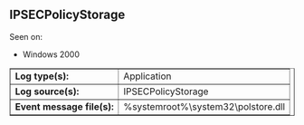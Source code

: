## IPSECPolicyStorage

Seen on:
* Windows 2000

<table border="1" class="docutils">
  <tbody>
    <tr>
      <td><b>Log type(s):</b></td>
      <td>Application</td>
    </tr>
    <tr>
      <td><b>Log source(s):</b></td>
      <td>IPSECPolicyStorage</td>
    </tr>
    <tr>
      <td><b>Event message file(s):</b></td>
      <td>%systemroot%\system32\polstore.dll</td>
    </tr>
  </tbody>
</table>

&nbsp;

